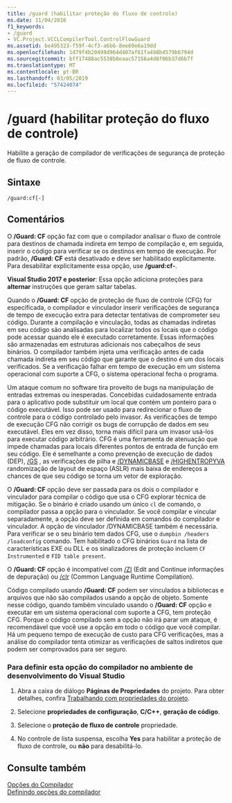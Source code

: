 ```yaml
---
title: /guard (habilitar proteção do fluxo de controle)
ms.date: 11/04/2016
f1_keywords:
- /guard
- VC.Project.VCCLCompilerTool.ControlFlowGuard
ms.assetid: be495323-f59f-4cf3-a6b6-8ee69e6a19dd
ms.openlocfilehash: 1d79f4b20499d964d407af61fa498b4579b6794d
ms.sourcegitcommit: bff17488ac5538b8eaac57156a4d6f06b37d6b7f
ms.translationtype: MT
ms.contentlocale: pt-BR
ms.lasthandoff: 03/05/2019
ms.locfileid: "57424074"
---
```

# <a name="guard-enable-control-flow-guard"></a>/guard (habilitar proteção do fluxo de controle)

Habilite a geração de compilador de verificações de segurança de proteção de fluxo de controle.

## <a name="syntax"></a>Sintaxe

```
/guard:cf[-]
```

## <a name="remarks"></a>Comentários

O **/Guard: CF** opção faz com que o compilador analisar o fluxo de controle para destinos de chamada indireta em tempo de compilação e, em seguida, inserir o código para verificar se os destinos em tempo de execução. Por padrão, **/Guard: CF** está desativado e deve ser habilitado explicitamente. Para desabilitar explicitamente essa opção, use **/guard:cf-**.

**Visual Studio 2017 e posterior**: Essa opção adiciona proteções para **alternar** instruções que geram saltar tabelas.

Quando o **/Guard: CF** opção de proteção de fluxo de controle (CFG) for especificada, o compilador e vinculador inserir verificações de segurança de tempo de execução extra para detectar tentativas de comprometer seu código. Durante a compilação e vinculação, todas as chamadas indiretas em seu código são analisadas para localizar todos os locais que o código pode acessar quando ele é executado corretamente. Essas informações são armazenadas em estruturas adicionais nos cabeçalhos de seus binários. O compilador também injeta uma verificação antes de cada chamada indireta em seu código que garante que o destino é um dos locais verificados. Se a verificação falhar em tempo de execução em um sistema operacional com suporte a CFG, o sistema operacional fecha o programa.

Um ataque comum no software tira proveito de bugs na manipulação de entradas extremas ou inesperadas. Concebidas cuidadosamente entrada para o aplicativo pode substituir um local que contém um ponteiro para o código executável. Isso pode ser usado para redirecionar o fluxo de controle para o código controlado pelo invasor. As verificações de tempo de execução CFG não corrigir os bugs de corrupção de dados em seu executável. Eles em vez disso, torna mais difícil para um invasor usá-los para executar código arbitrário. CFG é uma ferramenta de atenuação que impede chamadas para locais diferentes pontos de entrada de função em seu código. Ele é semelhante a como prevenção de execução de dados (DEP), [/GS](../../build/reference/gs-buffer-security-check.md) , as verificações de pilha e [/DYNAMICBASE](../../build/reference/dynamicbase-use-address-space-layout-randomization.md) e [/HIGHENTROPYVA](../../build/reference/highentropyva-support-64-bit-aslr.md) randomização de layout de espaço (ASLR) mais baixa de endereços a chances de que seu código se torna um vetor de exploração.

O **/Guard: CF** opção deve ser passada para os dois o compilador e vinculador para compilar o código que usa o CFG explorar técnica de mitigação. Se o binário é criado usando um único `cl` de comando, o compilador passa a opção para o vinculador. Se você compilar e vincular separadamente, a opção deve ser definida em comandos do compilador e vinculador. A opção de vinculador /DYNAMICBASE também é necessária. Para verificar se o seu binário tem dados CFG, use o `dumpbin /headers /loadconfig` comando. Tem habilitado o CFG binários `Guard` na lista de características EXE ou DLL e os sinalizadores de proteção incluem `CF Instrumented` e `FID table present`.

O **/Guard: CF** opção é incompatível com [/ZI](../../build/reference/z7-zi-zi-debug-information-format.md) (Edit and Continue informações de depuração) ou [/clr](../../build/reference/clr-common-language-runtime-compilation.md) (Common Language Runtime Compilation).

Código compilado usando **/Guard: CF** podem ser vinculados a bibliotecas e arquivos que não são compilados usando a opção de objeto. Somente nesse código, quando também vinculado usando o **/Guard: CF** opção e executar em um sistema operacional com suporte a CFG, tem proteção CFG. Porque o código compilado sem a opção não irá parar um ataque, é recomendável que você use a opção em todo o código que você compilar. Há um pequeno tempo de execução de custo para CFG verificações, mas a análise do compilador tenta otimizar as verificações de saltos indiretos que podem ser comprovados para ser seguro.

### <a name="to-set-this-compiler-option-in-the-visual-studio-development-environment"></a>Para definir esta opção do compilador no ambiente de desenvolvimento do Visual Studio

1. Abra a caixa de diálogo **Páginas de Propriedades** do projeto. Para obter detalhes, confira [Trabalhando com propriedades do projeto](../../ide/working-with-project-properties.md).

1. Selecione **propriedades de configuração**, **C/C++**, **geração de código**.

1. Selecione o **proteção de fluxo de controle** propriedade.

1. No controle de lista suspensa, escolha **Yes** para habilitar a proteção de fluxo de controle, ou **não** para desabilitá-lo.

## <a name="see-also"></a>Consulte também

[Opções do Compilador](../../build/reference/compiler-options.md)<br/>
[Definindo opções do compilador](../../build/reference/setting-compiler-options.md)
